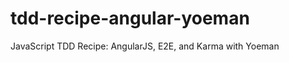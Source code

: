 tdd-recipe-angular-yoeman
=========================

JavaScript TDD Recipe: AngularJS, E2E, and Karma with Yoeman
